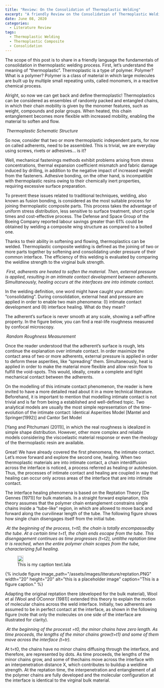 ```yaml
---
title: "Review: On the Consolidation of Thermoplastic Welding"
excerpt: "A friendly Review on the Consolidation of Thermoplastic Welding process is presented in this link"
date: June 08, 2020
categories:
  - Literature Review
tags:
  - Thermoplastic Welding
  - Thermoplastic Composite 
  - Consolidation
---
```





The scope of this post is to share in a friendly language the fundamentals of consolidation in thermoplastic welding process. First, let’s understand the meaning of “thermoplastic”. Thermoplastic is a type of polymer. Polymer? What is a polymer? Polymer is a class of material in which large molecules are built up by multiple small repeating units, called monomers, in a reactive chemical process.
 

Alright, so now we can get back and define thermoplastic! Thermoplastics can be considered as ensembles of randomly packed and entangled chains, in which their chain mobility is given by the monomer features, such as weight, compounds and polar groups. When heated, this chain entanglement becomes more flexible with increased mobility, enabling the material to soften and flow. 


<p>
    <img src="https://arpcorrea.github.io/assets/images/literature/thermoplastic.png" alt>
    <em>Thermoplastic Schematic Structure </em>
</p>

So now, consider that two or more thermoplastic independent parts, for now on called adherents, need to be assembled. This is trivial, we are everyday using screws, rivets or adhesives… is it?

Well, mechanical fastenings methods exhibit problems arising from stress concentrations, thermal expansion coefficient mismatch and fabric damage induced by drilling, in addition to the negative impact of increased weight from the fasteners. Adhesive bonding, on the other hand, is incompatible with thermoplastic resins owing to their chemically inert properties, requiring excessive surface preparation.

To prevent these issues related to traditional techniques, welding, also known as fusion bonding, is considered as the most suitable process for joining thermoplastic composite parts. This process takes the advantage of uniform stress distribution, less sensitive to surface treatment, short cycle times and cost-effective process. The Defense and Space Group of the Boeing Company reported labour savings greater than 61% could be obtained by welding a composite wing structure as compared to a bolted one.

Thanks to their ability in softening and flowing, thermoplastics can be welded. Thermoplastic composite welding is defined as the joining of two or more parts together by softening and consolidating under pressure of their common interface. The efficiency of this welding is evaluated by comparing the weldline strength to the virginal bulk strength.



<p>
    <img src="https://arpcorrea.github.io/assets/images/literature/consolidation.PNG" alt>
	<em> First, adherents are heated to soften the material. Then, external pressure is applied, resulting in an intimate contact development between adherents. Simultaneously, healing occurs at the interfaces are into intimate contact.</em>
</p>


In the welding definition, one word might have caught your attention: “consolidating”. During consolidation, external heat and pressure are applied in order to enable two main phenomena: (I) intimate contact development and (II) interface healing. What do they mean? 

The adherent’s surface is never smooth at any scale, showing a self-affine property. In the figure below, you can find a real-life roughness measured by confocal microscopy. 



<p>
    <img src="https://arpcorrea.github.io/assets/images/literature/roughness.png" alt>
    <em> Random Roughness Measurement</em>
</p>

Once the reader understood that the adherent’s surface is rough, lets continue the explanation over intimate contact. In order maximize the contact area of two or more adherents, external pressure is applied in order to deform these asperities, like “spreading” them. Simultaneously, heat is applied in order to make the material more flexible and allow resin flow to fulfill the void-spots. This would, ideally, create a complete and tight mechanical contact between the adherents.

On the modelling of this intimate contact phenomenon, the reader is here invited to have a more detailed read about it in a more technical literature. Beforehand, it is important to mention that modelling intimate contact is not trivial and is far from being a established and well-defined topic. Two analytical models are usually the most simple representation of the time-evolution of the intimate contact: Identical Asperities Model [Mantel and Springer(1992)] and Cantor Set Model 

[Yang and Pitchumani (2011)], in which the real roughness is idealized in simple shape distribution. However, other more complex and reliable models considering the viscoelastic material response or even the rheology of the thermoplastic resin are available.

Great! We have already covered the first phenomena, the intimate contact. Let’s move forward and explore the second one, healing. When two thermoplastic materials are into intimate contact, a chain interdiffusion across the interface is noticed, a process referred as healing or autohesion. Thus, the processes of intimate contact and healing are coupled in way that healing can occur only across areas of the interface that are into intimate contact.

The interface healing phenomena is based on the Reptation Theory [De Gennes (1971)] for bulk materials. In a straight forward explanation, this theory assumes that the polymer chain entanglement constrains single chains inside a “tube-like” region, in which are allowed to move back and forward along the curvilinear length of the tube. The following figure shows how  single chain disengages itself from the initial tube.



<p>
    <img src="https://arpcorrea.github.io/assets/images/literature/reptation.PNG" alt>
    <em> 	At the beginning of the process, t=t0, the chain is totally encompassedby the tube. At a certain time t=t1, the chain ends escape from the tube. This disengagement continues as time progresses (t=t2), untilthe reptation time tr is reached, when the entire polymer chain scapes from the tube, characterizing full healing.</em>
</p>


<figure>
  <img src="{{site.url}}/assets/images/literature/reptation.PNG" width="20" height="20">
  <figcaption>This is my caption text.lala </figcaption>
</figure>



{% include figure image_path="/assets/images/literature/reptation.PNG" width="20" height="20" alt="this is a placeholder image" caption="This is a figure caption." %}

Adapting the original reptation there (developed for the bulk material), Wool et al (Wool and OConnor (1981)] extended this theory to explain the motion of molecular chains across the weld interface. Initially, two adherents are assumed to be in perfect contact at the interface, as shown in the following figure (note that only the molecules on one side of the interface are illustrated for clarity).



<p>
    <img src="https://arpcorrea.github.io/assets/images/literature/reptation_welding.PNG" alt>
    <em>At the beginning of the processt =t0, the minor chains have zero length. As time proceeds, the lengths of the minor chains grow(t=t1) and some of them move across the interface (t=tr).</em>
</p>


At t=t0, the chains have no minor chains diffusing through the interface, and therefore, are represented by dots. As time proceeds, the lengths of the minor chains grow, and some of thechains move across the interface with an interpenetration distance X, which contributes to buildup a weldline strength. At the reptation time, the interpenetration and entanglement of all the polymer chains are fully developed and the molecular configuration at the interface is identical to the virginal bulk material.


